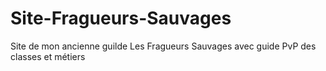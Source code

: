 # Site-Fragueurs-Sauvages
Site de mon ancienne guilde Les Fragueurs Sauvages avec guide PvP des classes et métiers
